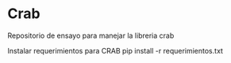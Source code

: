 # Crab
Repositorio de ensayo para manejar la libreria crab


Instalar requerimientos para CRAB
pip install -r requerimientos.txt
